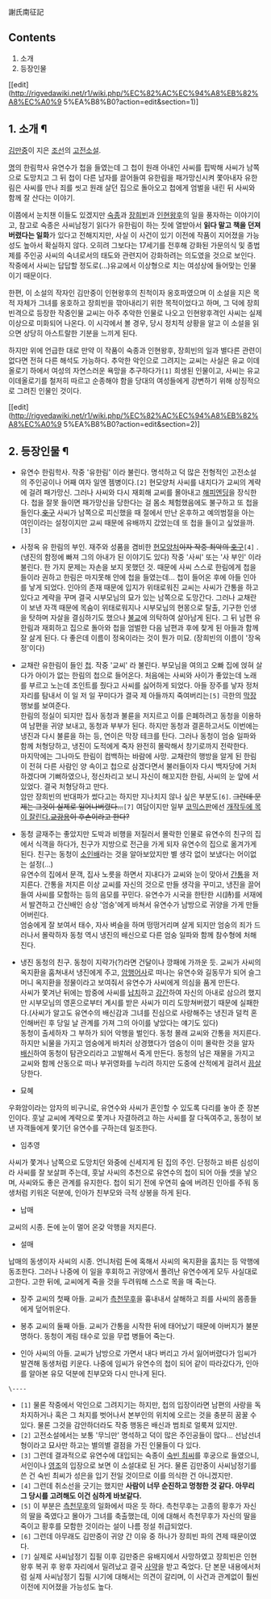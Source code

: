 謝氏南征記

## Contents

    

1. 소개 
2. 등장인물 

[[edit](http://rigvedawiki.net/r1/wiki.php/%EC%82%AC%EC%94%A8%EB%82%A8%EC%A0%9
5%EA%B8%B0?action=edit&section=1)]

## 1. 소개 ¶

[김만중](%EA%B9%80%EB%A7%8C%EC%A4%91.md)이 지은 [조선](%EC%A1%B0%EC%84%A0.md)의
[고전소설](%EA%B3%A0%EC%A0%84%EC%86%8C%EC%84%A4.md).

  

[명](%EB%AA%85.md)의 한림학사 유연수가 첩을 들였는데 그 첩이 원래 아내인 사씨를 핍박해 사씨가 남쪽으로 도망치고 그 뒤
첩이 다른 남자를 끌어들여 유한림을 패가망신시켜 쫓아내자 유한림은 사씨를 만나 죄를 씻고 원래 살던 집으로 돌아오고 첩에게 엄벌을 내린 뒤
사씨와 함께 잘 산다는 이야기.

  

이쯤에서 눈치챈 이들도 있겠지만 [숙종](%EC%88%99%EC%A2%85.md)과
[장희빈](%EC%9E%A5%ED%9D%AC%EB%B9%88.md)과
[인현왕후](%EC%9D%B8%ED%98%84%EC%99%95%ED%9B%84.md)의 일을 풍자하는 이야기이고, 참고로 숙종은
사씨남정기 읽다가 유한림이 하는 짓에 열받아서 **읽다 말고 책을 던져버렸다는 일화**가 있다고 전해지지만, 사실 이 사건이 있기 이전에
작품이 지어졌을 가능성도 높아서 확실하지 않다. 오히려 그보다는 17세기를 전후해 강화된 가문의식 및 종법제를 주인공 사씨의 숙녀로서의
태도와 관련지어 강화하려는 의도였을 것으로 보인다. 작중에서 사씨는 답답할 정도로(...)유교에서 이상형으로 치는 여성상에 들어맞는 인물이기
때문이다.

  

한편, 이 소설의 작자인 김만중이 인현왕후의 친척이자 옹호파였으며 이 소설을 지은 목적 자체가 그녀를 옹호하고 장희빈을 깎아내리기 위한
목적이었다고 하며, 그 덕에 장희빈격으로 등장한 작중인물 교씨는 아주 추악한 인물로 나오고 인현왕후격인 사씨는 실제 이상으로 미화되어
나온다. 이 시각에서 볼 경우, 당시 정치적 상황을 알고 이 소설을 읽으면 상당히 아스트랄한 기분을 느끼게 된다.

  

하지만 위에 언급한 대로 만약 이 작품이 숙종과 인현왕후, 장희빈의 일과 별다른 관련이 없다면 전혀 다른 해석도 가능하다. 추악한 악인으로
그려지는 교씨는 사실은 유교 이데올로기 하에서 여성의 자연스러운 욕망을 추구하다가`[1]` 희생된 인물이고, 사씨는 유교 이데올로기를 철저히
따르고 순종해야 함을 당대의 여성들에게 강변하기 위해 상징적으로 그려진 인물인 것이다.

  

[[edit](http://rigvedawiki.net/r1/wiki.php/%EC%82%AC%EC%94%A8%EB%82%A8%EC%A0%9
5%EA%B8%B0?action=edit&section=2)]

## 2. 등장인물 ¶

  * 유연수
한림학사. 작중 '유한림' 이라 불린다. 명석하고 덕 많은 전형적인 고전소설의 주인공이나 어째 여자 일엔 젬병이다.`[2]` 현모양처 사씨를
내치다가 교씨의 계략에 걸려 패가망신. 그러나 사씨와 다시 재회해 교씨를 몰아내고
[해피엔딩](%ED%95%B4%ED%94%BC%EC%97%94%EB%94%A9.md)을 장식한다. 첩을 잘못 들이면 패가망신을 당한다는
걸 몸소 체험했음에도 불구하고 또 첩을 들인다.<del>[호구](%ED%98%B8%EA%B5%AC.md)</del> 사씨가 남쪽으로
피신했을 때 절에서 만난 온후하고 예의범절을 아는 여인이라는 설정이지만 교씨 때문에 유배까지 갔었는데 또 첩을 들이고 싶었을까.`[3]`

  

  * 사정옥
유 한림의 부인. 재주와 성품을 겸비한
[현모양처](%ED%98%84%EB%AA%A8%EC%96%91%EC%B2%98.md)<del>이자 작중 최악의
[호구](%ED%98%B8%EA%B5%AC.md)</del>`[4]` .(냉진의 함정에 빠져 그의 아내가 된 이야기도 있다) 작중
'사씨' 또는 '사 부인' 이라 불린다. 한 가지 문제는 자손을 보지 못했던 것. 때문에 사씨 스스로 한림에게 첩을 들이라 권하고 한림은
마지못해 안에 첩을 들였는데... 첩이 들어온 후에 아들 인아를 낳게 되었다. 인아의 존재 때문에 입지가 위태로워진 교씨는 사씨가 간통을
하고 있다고 계략을 꾸며 결국 시부모님의 묘가 있는 남쪽으로 도망간다. 그러나 교채란이 보낸 자객 때문에 목숨이 위태로워지나 시부모님의
현몽으로 탈출, 기구한 인생을 탓하며 자살을 결심하기도 했으나 [불교](%EB%B6%88%EA%B5%90.md)에 의탁하여 살아남게
된다. 그 뒤 남편 유한림과 재회하고 집으로 돌아와 첩을 엄벌한 다음 남편과 후에 찾게 된 아들과 함께 잘 살게 된다. 다 좋은데 이름이
정옥이라는 것이 뭔가 미묘. (장희빈의 이름이 '장옥정'이다)

  

  * 교채란
유한림이 들인 [첩](%EC%B2%A9.md). 작중 '교씨' 라 불린다. 부모님을 여의고 오빠 집에 얹혀 살다가 아이가 없는 한림의
첩으로 들어온다. 처음에는 사씨와 사이가 좋았는데 노래를 부르고 노는데 조인트를 줬다고 사씨를 싫어하게 되었다. 아들 장주를 낳자 정처
자리를 탐내서 이 일 저 일 꾸미다가 결국 제 아들까지 죽여버리는`[5]` 극한의 [막장](%EB%A7%89%EC%9E%A5.md)
행보를 보여준다.  
한림의 정실이 되지만 집사 동청과 불륜을 저지르고 이를 은폐하려고 동청을 이용하여 남편을 귀양 보내고, 동청과 부부가 된다. 하지만 동청과
결혼하고서도 이번에는 냉진과 다시 불륜을 하는 등, 연이은 막장 테크를 탄다. 그러나 동청이 엄숭 일파와 함께 처형당하고, 냉진이 도적에게
죽자 완전히 몰락해서 창기로까지 전락한다.  
마지막에는 그나마도 한림이 컴백하는 바람에 사망. 교채란의 행방을 알게 된 한림이 전혀 다른 사람인 양 속이고 첩으로 삼겠다면서 불러들이자
다시 백자당에 거처하겠다며 기뻐하였으나, 정신차리고 보니 자신이 해꼬지한 한림, 사씨의 눈 앞에 서있었다. 결국 처형당하고 만다.  
암만 장희빈의 반대파가 썼다고는 하지만 지나치지 않나 싶은 부분도`[6]`. <del>그런데 문제는 그것이 실제로
일어나버렸다...</del>`[7]` 여담이지만 일부
[코믹스판](%EC%BD%94%EB%AF%B9%EC%8A%A4%ED%8C%90.md)에선 [개작두에 목이 잘린다.](%ED%8C%90%EA%B4%80%20%ED%8F%AC%EC%B2%AD%EC%B2%9C.md)<del>[교강용](%EA%B5%90%EA%B0%95%EC%9A%A9.md)이 후손이라고 한다?</del>

  

  * 동청
글재주는 좋았지만 도박과 비행을 저질러서 몰락한 인물로 유연수의 친구의 집에서 식객을 하다가, 친구가 지방으로 전근을 가게 되자 유연수의
집으로 옮겨가게 된다. 친구는 동청이 [소인배](%EC%86%8C%EC%9D%B8%EB%B0%B0.md)라는 것을 알아보았지만 별 생각
없이 보냈다는 어이없는 설정(...)  
유연수의 집에서 문객, 집사 노릇을 하면서 지내다가 교씨와 눈이 맞아서 [간통](%EA%B0%84%ED%86%B5.md)을 저지른다.
간통을 저지른 이상 교씨를 자신의 것으로 만들 생각을 꾸미고, 냉진을 끌어들여 사씨를 모함하는 등의 음모를 꾸민다. 유연수가 시국을 한탄한
시(詩)를 서재에서 발견하고 간신배인 승상 '엄숭'에게 바쳐서 유연수가 남방으로 귀양을 가게 만들어버린다.  
엄숭에게 잘 보여서 태수, 자사 벼슬을 하며 떵떵거리며 살게 되지만 엄숭의 죄가 드러나서 몰락하자 동청 역시 냉진의 배신으로 다른 엄숭
일파와 함께 참수형에 처해진다.

  

  * 냉진
동청의 친구. 동청이 지략가(?)라면 건달이나 깡패에 가까운 듯. 교씨가 사씨의 옥지환을 훔쳐내서 냉진에게 주고,
[암행어사](%EC%95%94%ED%96%89%EC%96%B4%EC%82%AC.md)로 떠나는 유연수와 길동무가 되어 슬그머니 옥지환을
정물이라고 보여줘서 유연수가 사씨에게 의심을 품게 만든다.  
사씨가 쫓겨난 뒤에는 밤중에 사씨를 [납치](%EB%82%A9%EC%B9%98.md)하고
[강간](%EA%B0%95%EA%B0%84.md)하여 자신의 아내로 삼으려 했지만 시부모님의 영혼으로부터 계시를 받은 사씨가 미리
도망쳐버렸기 때문에 실패한다.(사씨가 알고도 유연수의 배신감과 그녀를 진심으로 사랑해주는 냉진과 덜컥 혼인해버린 후 당일 날 관계를 가져
그의 아이를 낳았다는 얘기도 있다)  
동청이 출세하자 그 부하가 되어 악행을 벌인다. 동청 몰래 교씨와 간통을 저지른다. 하지만 뇌물을 가지고 엄숭에게 바치러 상경했다가 엄숭이
이미 몰락한 것을 알자 [배신](%EB%B0%B0%EC%8B%A0.md)하여 동청이 탐관오리라고 고발해서 죽게 만든다. 동청의 남은
재물을 가지고 교씨와 함께 산동으로 떠나 부귀영화를 누리려 하지만 도중에 산적에게 걸려서
[끔살](%EB%81%94%EC%82%B4.md)당한다.

  

  * 묘혜  

우화암이라는 암자의 비구니로, 유연수와 사씨가 혼인할 수 있도록 다리를 놓아 준 장본인이다. 훗날 교씨에 계략으로 쫓겨나 자결하려고 하는
사씨를 잘 다독여주고, 동청이 보낸 자객들에게 쫓기던 유연수를 구하는데 일조한다.

  

  * 임추영  

사씨가 쫓겨나 남쪽으로 도망치던 와중에 신세지게 된 집의 주인. 단정하고 바른 심성이라 사씨를 잘 보살펴 주는데, 훗날 사씨의 추천으로
유연수의 첩이 되어 아들 셋을 낳으며, 사씨와도 좋은 관계를 유지한다. 첩이 되기 전에 우연히 숲에 버려진 인아를 주워 동생처럼 키워온
덕분에, 인아가 친부모와 극적 상봉을 하게 된다.

  

  * 납매  

교씨의 시종. 돈에 눈이 멀어 온갖 악행을 저지른다.

  

  * 설매  

납매의 동생이자 사씨의 시종. 언니처럼 돈에 혹해서 사씨의 옥지환을 훔치는 등 악행에 동조한다. 그러나 나중에 이 일을 후회하고 귀양에서
풀려난 유연수에게 모두 사실대로 고한다. 고한 뒤에, 교씨에게 죽을 것을 두려워해 스스로 목을 매 죽는다.

  

  * 장주
교씨의 첫째 아들. 교씨가 [측천무후](%EC%B8%A1%EC%B2%9C%EB%AC%B4%ED%9B%84.md)을 흉내내서 살해하고
죄를 사씨의 몸종들에게 덮어쒸운다.

  

  * 봉추
교씨의 둘째 아들. 교씨가 간통을 시작한 뒤에 태어났기 때문에 아버지가 불분명하다. 동청이 계림 태수로 있을 무렵 병들어 죽는다.

  

  * 인아
사씨의 아들. 교씨가 남방으로 가면서 내다 버리고 가서 잃어버렸다가 임씨가 발견해 동생처럼 키운다. 나중에 임씨가 유연수의 첩이 되어 같이
따라갔다가, 인아를 알아본 유모 덕분에 친부모와 다시 만나게 된다.

  

`\----`

  * `[1]` 물론 작중에서 악인으로 그려지기는 하지만, 첩의 입장이라면 남편의 사랑을 독차지하거나 혹은 그 처지를 벗어나서 본부인의 위치에 오르는 것을 충분히 꿈꿀 수 있다. 물론 그것을 감안하더라도 작중 행동은 배신과 범죄로 얼룩져 있지만.
  * `[2]` 고전소설에서는 보통 '무늬만' 명석하고 덕이 많은 주인공들이 많다... 선남선녀형이라고 묘사만 하고는 별의별 결점을 가진 인물들이 다 있다.
  * `[3]` 그런데 결과적으로 유연수에 대입되는 숙종이 [숙빈 최씨](%EC%88%99%EB%B9%88%20%EC%B5%9C%EC%94%A8.md)를 후궁으로 들였으니, 서인이나 [영조](%EC%98%81%EC%A1%B0.md)의 입장으로 보면 이 소설대로 된 거다. 물론 김만중이 사씨남정기를 쓴 건 숙빈 최씨가 성은을 입기 전일 것이므로 이를 의식한 건 아니겠지만.
  * `[4]` 그런데 취소선을 긋기는 했지만 **사람이 너무 순진하고 멍청한 것 같다. 아무리 그 당시를 고려해도 이건 심하게 바보같다.**
  * `[5]` 이 부분은 [측천무후](%EC%B8%A1%EC%B2%9C%EB%AC%B4%ED%9B%84.md)의 일화에서 따온 듯 하다. 측천무후는 고종의 황후가 자신의 딸을 죽였다고 몰아가 그녀를 축출했는데, 이에 대해서 측천무후가 자신의 딸을 죽이고 황후를 모함한 것이라는 설이 나름 정설 취급되었다.
  * `[6]` 그런데 아무래도 김만중이 귀양 간 이유 중 하나가 장희빈 파의 견제 때문이였다.
  * `[7]` 실제로 사씨남정기 집필 이후 김만중은 유배지에서 사망하였고 장희빈은 인현왕후 복귀 후 왕후 자리에서 밀려났고 결국 [사약](%EC%82%AC%EC%95%BD.md)을 받고 죽었다. 단 본문 내용에서처럼 실제 사씨남정기 집필 시기에 대해서는 의견이 갈리며, 이 사건과 관계없이 훨씬 이전에 지어졌을 가능성도 높다.

